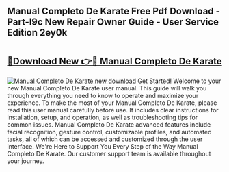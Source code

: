 ## Manual Completo De Karate Free Pdf Download - Part-l9c New Repair Owner Guide - User Service Edition 2ey0k

# <h2><a href="http://bc31699.oget.top/?id=Manual+Completo+De+Karate">🔗Download New 👉🔴 Manual Completo De Karate</a></h2>

[![Manual Completo De Karate new download](https://i.imgur.com/5g1atiW.png)](http://bc31699.oget.top/?id=Manual+Completo+De+Karate)
Get Started! Welcome to your new Manual Completo De Karate user manual. This guide will walk you through everything you need to know to operate and maximize your experience. To make the most of your Manual Completo De Karate, please read this user manual carefully before use. It includes clear instructions for installation, setup, and operation, as well as troubleshooting tips for common issues. Manual Completo De Karate advanced features include facial recognition, gesture control, customizable profiles, and automated tasks, all of which can be accessed and customized through the user interface. We're Here to Support You Every Step of the Way Manual Completo De Karate. Our customer support team is available throughout your journey.
